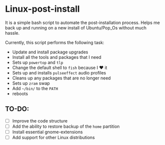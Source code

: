 # Linux-post-install

 It is a simple bash script to automate the post-installation process. Helps me back up and running on a new install of Ubuntu/Pop_Os without much hassle.

Currently, this script performs the following task:

- Update and install package upgrades
- Install all the tools and packages that I need
- Sets up `powertop` and `tlp` 
- Change the default shell to `fish` because I :heart: it
- Sets up and installs `pulseeffect` audio profiles
- Cleans up any packages that are no longer need
- Sets up `zram` swap
- Add `~/bin/` to the `PATH`
- reboots

## TO-DO:

- [ ] Improve the code structure
- [ ] Add the ability to restore backup of the `home` partition
- [ ] Install essential gnome-extensions
- [ ] Add support for other Linux distributions